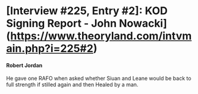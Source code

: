 # [Interview #225, Entry #2]: KOD Signing Report - John Nowacki](https://www.theoryland.com/intvmain.php?i=225#2)

#### Robert Jordan

He gave one RAFO when asked whether Siuan and Leane would be back to full strength if stilled again and then Healed by a man.

